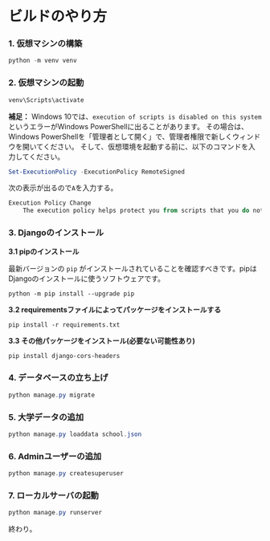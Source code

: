 # ビルドのやり方
### 1. 仮想マシンの構築

```powershell
python -m venv venv
```

### 2. 仮想マシンの起動

```powershell
venv\Scripts\activate
```

**補足：**
Windows 10では、`execution of scripts is disabled on this system`というエラーがWindows PowerShellに出ることがあります。 その場合は、Windows PowerShellを「管理者として開く」で、管理者権限で新しくウィンドウを開いてください。 そして、仮想環境を起動する前に、以下のコマンドを入力してください。

```powershell
Set-ExecutionPolicy -ExecutionPolicy RemoteSigned
```

次の表示が出るので`A`を入力する。

```powershell
Execution Policy Change
    The execution policy helps protect you from scripts that you do not trust. Changing the execution policy might expose you to the security risks described in the about_Execution_Policies help topic at http://go.microsoft.com/fwlink/?LinkID=135170. Do you want to change the execution policy? [Y] Yes  [A] Yes to All  [N] No  [L] No to All  [S] Suspend  [?] Help (default is "N")
```

### 3. Djangoのインストール

**3.1 pipのインストール**

最新バージョンの `pip` がインストールされていることを確認すべきです。pipはDjangoのインストールに使うソフトウェアです。

```
python -m pip install --upgrade pip
```

****3.2 requirementsファイルによってパッケージをインストールする****

```
pip install -r requirements.txt
```
****3.3 その他パッケージをインストール(必要ない可能性あり)****
```
pip install django-cors-headers
```

### 4. データベースの立ち上げ

```powershell
python manage.py migrate
```
### 5. 大学データの追加
```powershell
python manage.py loaddata school.json
```
### 6. Adminユーザーの追加

```powershell
python manage.py createsuperuser
```
### 7. ローカルサーバの起動

```powershell
python manage.py runserver
```

終わり。
